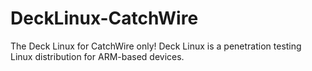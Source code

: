 # DeckLinux-CatchWire
The Deck Linux for CatchWire only!  Deck Linux is a penetration testing Linux distribution for ARM-based devices.
